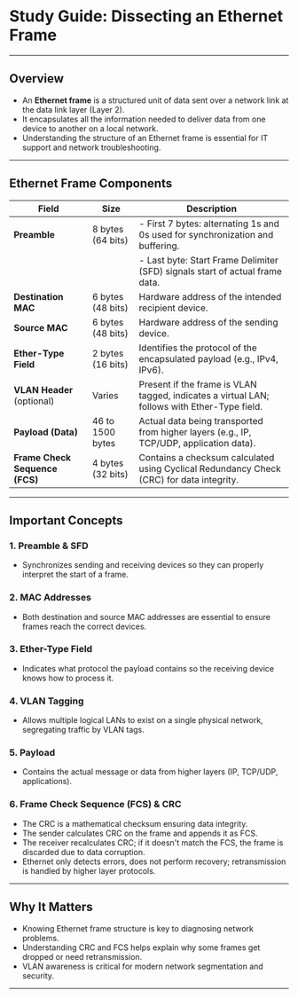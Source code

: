 # Study Guide: Dissecting an Ethernet Frame

---

## Overview

- An **Ethernet frame** is a structured unit of data sent over a network link at the data link layer (Layer 2).  
- It encapsulates all the information needed to deliver data from one device to another on a local network.  
- Understanding the structure of an Ethernet frame is essential for IT support and network troubleshooting.

---

## Ethernet Frame Components

| Field                 | Size           | Description                                                                                   |
|-----------------------|----------------|-----------------------------------------------------------------------------------------------|
| **Preamble**          | 8 bytes (64 bits) | - First 7 bytes: alternating 1s and 0s used for synchronization and buffering.               |
|                       |                | - Last byte: Start Frame Delimiter (SFD) signals start of actual frame data.                  |
| **Destination MAC**    | 6 bytes (48 bits) | Hardware address of the intended recipient device.                                           |
| **Source MAC**         | 6 bytes (48 bits) | Hardware address of the sending device.                                                     |
| **Ether-Type Field**   | 2 bytes (16 bits) | Identifies the protocol of the encapsulated payload (e.g., IPv4, IPv6).                       |
| **VLAN Header** (optional) | Varies        | Present if the frame is VLAN tagged, indicates a virtual LAN; follows with Ether-Type field.  |
| **Payload (Data)**     | 46 to 1500 bytes | Actual data being transported from higher layers (e.g., IP, TCP/UDP, application data).       |
| **Frame Check Sequence (FCS)** | 4 bytes (32 bits) | Contains a checksum calculated using Cyclical Redundancy Check (CRC) for data integrity.    |

---

## Important Concepts

### 1. **Preamble & SFD**  
- Synchronizes sending and receiving devices so they can properly interpret the start of a frame.

### 2. **MAC Addresses**  
- Both destination and source MAC addresses are essential to ensure frames reach the correct devices.

### 3. **Ether-Type Field**  
- Indicates what protocol the payload contains so the receiving device knows how to process it.

### 4. **VLAN Tagging**  
- Allows multiple logical LANs to exist on a single physical network, segregating traffic by VLAN tags.

### 5. **Payload**  
- Contains the actual message or data from higher layers (IP, TCP/UDP, applications).

### 6. **Frame Check Sequence (FCS) & CRC**  
- The CRC is a mathematical checksum ensuring data integrity.  
- The sender calculates CRC on the frame and appends it as FCS.  
- The receiver recalculates CRC; if it doesn't match the FCS, the frame is discarded due to data corruption.  
- Ethernet only detects errors, does not perform recovery; retransmission is handled by higher layer protocols.

---

## Why It Matters

- Knowing Ethernet frame structure is key to diagnosing network problems.  
- Understanding CRC and FCS helps explain why some frames get dropped or need retransmission.  
- VLAN awareness is critical for modern network segmentation and security.

---

